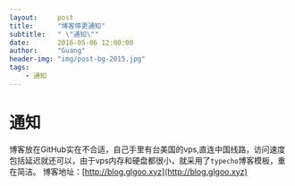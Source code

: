 ```yaml
---
layout:     post
title:      "博客停更通知"
subtitle:   " \"通知\""
date:       2016-05-06 12:00:00
author:     "Guang"
header-img: "img/post-bg-2015.jpg"
tags:
    - 通知
---
```


# 通知

博客放在GitHub实在不合适，自己手里有台美国的vps,直连中国线路，访问速度包括延迟就还可以，由于vps内存和硬盘都很小，就采用了`typecho`博客模板，重在简洁。
博客地址：[http://blog.glgoo.xyz](http://blog.glgoo.xyz)
